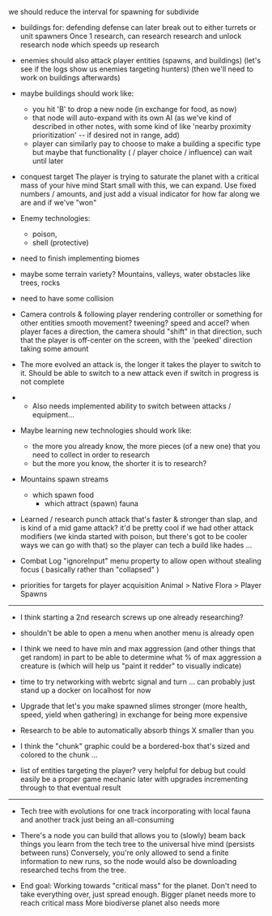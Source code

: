 we should reduce the interval for spawning for subdivide

- buildings for: defending
    defense can later break out to either turrets or unit spawners
    Once 1 research, can research research and unlock research node which speeds up research

- enemies should also attack player entities (spawns, and buildings)
    (let's see if the logs show us enemies targeting hunters)
    (then we'll need to work on buildings afterwards)

- maybe buildings should work like:
    - you hit 'B' to drop a new node (in exchange for food, as now)
    - that node will auto-expand with its own AI (as we've kind of described in other notes,
        with some kind of like 'nearby proximity prioritization' -- if desired not in range, add)
    - player can similarly pay to choose to make a building a specific type
        but maybe that functionality ( / player choice / influence) can wait until later

- conquest target
    The player is trying to saturate the planet with a critical mass of your hive mind
    Start small with this, we can expand.
    Use fixed numbers / amounts,
    and just add a visual indicator for how far along we are
    and if we've "won"

- Enemy technologies:
    - poison,
    - shell (protective)

- need to finish implementing biomes

- maybe some terrain variety? Mountains, valleys, water
    obstacles like trees, rocks

- need to have some collision

- Camera controls & following player
    rendering controller or something for other entities
    smooth movement? tweening? speed and accel?
    when player faces a direction, the camera should "shift" in that direction, such that the player is off-center on the screen, with the 'peeked' direction taking some amount

- The more evolved an attack is, the longer it takes the player to switch to it.
Should be able to switch to a new attack even if switch in progress is not complete
- - Also needs implemented ability to switch between attacks / equipment...

- Maybe learning new technologies should work like:
    - the more you already know, the more pieces (of a new one) that you need to collect in order to research
    - but the more you know, the shorter it is to research?

- Mountains spawn streams
    - which spawn food
        - which attract (spawn) fauna

- Learned / research punch attack that's faster & stronger than slap, and is kind of a mid game attack?
    it'd be pretty cool if we had other attack modifiers 
    (we kinda started with poison, but there's got to be cooler ways we can go with that)
    so the player can tech a build like hades ...

- Combat Log "ignoreInput" menu property to allow open without stealing focus
    ( basically rather than "collapsed" )

- priorities for targets for player acquisition
    Animal > Native Flora > Player Spawns

---

- I think starting a 2nd research screws up one already researching?

- shouldn't be able to open a menu when another menu is already open

- I think we need to have min and max aggression (and other things that get random)
in part to be able to determine what % of max aggression a creature is
(which will help us "paint it redder" to visually indicate)

- time to try networking with webrtc signal and turn ... can probably just stand up a docker on localhost for now

- Upgrade that let's you make spawned slimes stronger (more health, speed, yield when gathering) in exchange for being more expensive

- Research to be able to automatically absorb things X smaller than you

- I think the "chunk" graphic could be a bordered-box that's sized and colored to the chunk ...

- list of entities targeting the player?
    very helpful for debug
    but could easily be a proper game mechanic later
    with upgrades incrementing through to that eventual result

---

- Tech tree with evolutions for one track incorporating with local fauna
    and another track just being an all-consuming

- There's a node you can build that allows you to (slowly) beam back things you learn from the tech tree to the universal hive mind (persists between runs)
    Conversely, you're only allowed to send a finite information to new runs, so the node would also be downloading researched techs from the tree.

- End goal:
    Working towards "critical mass" for the planet. Don't need to take everything over, just spread enough. 
    Bigger planet needs more to reach critical mass 
    More biodiverse planet also needs more
    